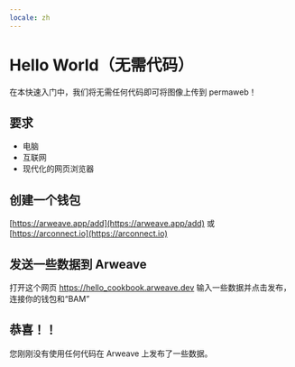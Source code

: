 ```yaml
---
locale: zh
---
```

# Hello World（无需代码）

在本快速入门中，我们将无需任何代码即可将图像上传到 permaweb！


## 要求

* 电脑
* 互联网
* 现代化的网页浏览器

## 创建一个钱包

[https://arweave.app/add](https://arweave.app/add) 或 [https://arconnect.io](https://arconnect.io)

## 发送一些数据到 Arweave

打开这个网页 https://hello_cookbook.arweave.dev
输入一些数据并点击发布，连接你的钱包和“BAM”


## 恭喜！！

您刚刚没有使用任何代码在 Arweave 上发布了一些数据。
